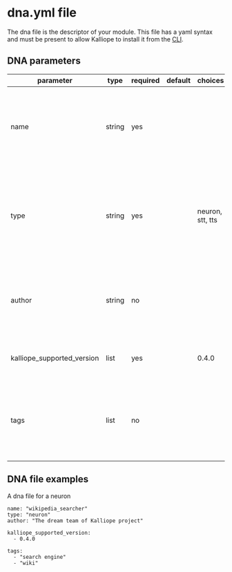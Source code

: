 # dna.yml file

The dna file is the descriptor of your module.
This file has a yaml syntax and must be present to allow Kalliope to install it from the [CLI](../kalliope_cli.md).

## DNA parameters

| parameter                  | type   | required | default | choices          | comment                                                                                                                               |
|----------------------------|--------|----------|---------|------------------|---------------------------------------------------------------------------------------------------------------------------------------|
| name                       | string | yes      |         |                  | Lowercase. It will be the name of the folder installed in ressources_dir for the target type of resource                              |
| type                       | string | yes      |         | neuron, stt, tts | The type of resource. This will be used by Kalliope install process to place the resource in the right directory set in resources_dir |
| author                     | string | no       |         |                  | String that contain info about the author of the modul like a name or a github profile page                                           |
| kalliope_supported_version | list   | yes      |         | 0.4.0            | list of kalliope version the module support. E.g `- 0.4.0`                                                                            |
| tags                       | list   | no       |         |                  | list of tags that can help to categorize the module. E.g: "email", "social network", "search engine"                                  |

## DNA file examples

A dna file for a neuron
```
name: "wikipedia_searcher"
type: "neuron"
author: "The dream team of Kalliope project"

kalliope_supported_version:
  - 0.4.0

tags:
  - "search engine"
  - "wiki"
```

